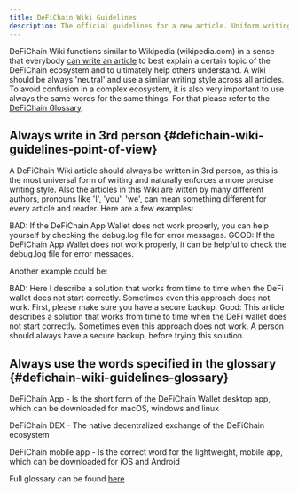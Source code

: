 ```yaml
---
title: DeFiChain Wiki Guidelines
description: The official guidelines for a new article. Uniform writing style and glossary. 
---
```


DeFiChain Wiki functions similar to Wikipedia (wikipedia.com) in a sense that everybody [can write an article](./Contribute.md) to best explain a certain topic of the DeFiChain ecosystem and to ultimately help others understand. A wiki should be always 'neutral' and use a similar writing style across all articles. To avoid confusion in a complex ecosystem, it is also very important to use always the same words for the same things. For that please refer to the [DeFiChain Glossary](./Glossary.md).

## Always write in 3rd person {#defichain-wiki-guidelines-point-of-view}

A DeFiChain Wiki article should always be written in 3rd person, as this is the most universal form of writing and naturally enforces a more precise writing style. Also the articles in this Wiki are witten by many different authors, pronouns like 'I', 'you', 'we', can mean something different for every article and reader. Here are a few examples: 

BAD: If the DeFiChain App Wallet does not work properly, you can help yourself by checking the debug.log file for error messages.
GOOD: If the DeFiChain App Wallet does not work properly, it can be helpful to check the debug.log file for error messages.

Another example could be: 

BAD: Here I describe a solution that works from time to time when the DeFi wallet does not start correctly. Sometimes even this approach does not work. First, please make sure you have a secure backup.
Good: This article describes a solution that works from time to time when the DeFi wallet does not start correctly. Sometimes even this approach does not work. A person should always have a secure backup, before trying this solution.

## Always use the words specified in the glossary {#defichain-wiki-guidelines-glossary}

DeFiChain App - Is the short form of the DeFiChain Wallet desktop app, which can be downloaded for macOS, windows and linux

DeFiChain DEX - The native decentralized exchange of the DeFiChain ecosystem

DeFiChain mobile app - Is the correct word for the lightweight, mobile app, which can be downloaded for iOS and Android

Full glossary can be found [here](./Glossary.md)
